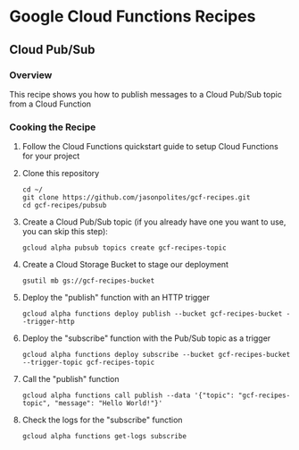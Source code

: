 # Google Cloud Functions Recipes
## Cloud Pub/Sub

### Overview
This recipe shows you how to publish messages to a Cloud Pub/Sub topic from a Cloud Function

### Cooking the Recipe
1.	Follow the Cloud Functions quickstart guide to setup Cloud Functions for your project

2.	Clone this repository

		cd ~/
		git clone https://github.com/jasonpolites/gcf-recipes.git
		cd gcf-recipes/pubsub
		
3.	Create a Cloud Pub/Sub topic (if you already have one you want to use, you can skip this step):

		gcloud alpha pubsub topics create gcf-recipes-topic		

4. 	Create a Cloud Storage Bucket to stage our deployment

		gsutil mb gs://gcf-recipes-bucket

5.	Deploy the "publish" function with an HTTP trigger
	
		gcloud alpha functions deploy publish --bucket gcf-recipes-bucket --trigger-http

6. 	Deploy the "subscribe" function with the Pub/Sub topic as a trigger

		gcloud alpha functions deploy subscribe --bucket gcf-recipes-bucket --trigger-topic gcf-recipes-topic
		
7. 	Call the "publish" function

		gcloud alpha functions call publish --data '{"topic": "gcf-recipes-topic", "message": "Hello World!"}' 
		
8.	Check the logs for the "subscribe" function

		gcloud alpha functions get-logs subscribe
